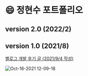 # 😄 정현수 포트폴리오

## version 2.0 (2022/2)

## version 1.0 (2021/8)

[벨로그 개발 후기 글 (2021/9/4 작성)](https://velog.io/@junghyeonsu/%EB%82%98%EB%A7%8C%EC%9D%98-%ED%8F%AC%ED%8A%B8%ED%8F%B4%EB%A6%AC%EC%98%A4-%EC%A0%9C%EC%9E%91%EA%B8%B0)

![Oct-16-2021 12-09-18](https://user-images.githubusercontent.com/54893898/137571521-2528bdd1-b9d1-436c-a872-807e13d5e9b9.gif)
